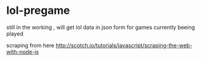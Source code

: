 lol-pregame
===========

still in the working , will get lol data in json form for games currently beeing played


scraping from here http://scotch.io/tutorials/javascript/scraping-the-web-with-node-js